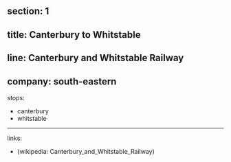 ﻿section: 1
----
title: Canterbury to Whitstable
----
line: Canterbury and Whitstable Railway
----
company: south-eastern
----
stops:
- canterbury
- whitstable
----
links:
- (wikipedia: Canterbury_and_Whitstable_Railway)

